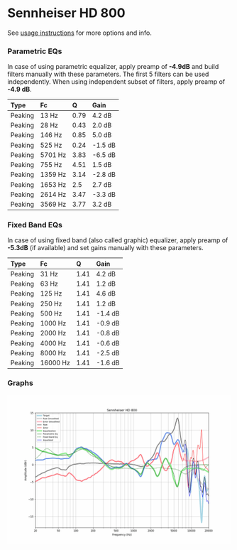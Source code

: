# Sennheiser HD 800
See [usage instructions](https://github.com/jaakkopasanen/AutoEq#usage) for more options and info.

### Parametric EQs
In case of using parametric equalizer, apply preamp of **-4.9dB** and build filters manually
with these parameters. The first 5 filters can be used independently.
When using independent subset of filters, apply preamp of **-4.9 dB**.

| Type    | Fc      |    Q | Gain    |
|:--------|:--------|:-----|:--------|
| Peaking | 13 Hz   | 0.79 | 4.2 dB  |
| Peaking | 28 Hz   | 0.43 | 2.0 dB  |
| Peaking | 146 Hz  | 0.85 | 5.0 dB  |
| Peaking | 525 Hz  | 0.24 | -1.5 dB |
| Peaking | 5701 Hz | 3.83 | -6.5 dB |
| Peaking | 755 Hz  | 4.51 | 1.5 dB  |
| Peaking | 1359 Hz | 3.14 | -2.8 dB |
| Peaking | 1653 Hz | 2.5  | 2.7 dB  |
| Peaking | 2614 Hz | 3.47 | -3.3 dB |
| Peaking | 3569 Hz | 3.77 | 3.2 dB  |

### Fixed Band EQs
In case of using fixed band (also called graphic) equalizer, apply preamp of **-5.3dB**
(if available) and set gains manually with these parameters.

| Type    | Fc       |    Q | Gain    |
|:--------|:---------|:-----|:--------|
| Peaking | 31 Hz    | 1.41 | 4.2 dB  |
| Peaking | 63 Hz    | 1.41 | 1.2 dB  |
| Peaking | 125 Hz   | 1.41 | 4.6 dB  |
| Peaking | 250 Hz   | 1.41 | 1.2 dB  |
| Peaking | 500 Hz   | 1.41 | -1.4 dB |
| Peaking | 1000 Hz  | 1.41 | -0.9 dB |
| Peaking | 2000 Hz  | 1.41 | -0.8 dB |
| Peaking | 4000 Hz  | 1.41 | -0.6 dB |
| Peaking | 8000 Hz  | 1.41 | -2.5 dB |
| Peaking | 16000 Hz | 1.41 | -1.6 dB |

### Graphs
![](./Sennheiser%20HD%20800.png)